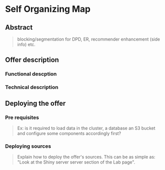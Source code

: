 # Self Organizing Map



## Abstract
> blocking/segmentation for DPD, ER, recommender enhancement (side info) etc.





## Offer description

### Functional descption

> 

### Technical description

> 




## Deploying the offer

### Pre requisites

> Ex: is it required to load data in the cluster, a database an S3 bucket and configure some components accordingly first?


### Deploying sources

> Explain how to deploy the offer's sources. This can be as simple as: "Look at the Shiny server server section of the Lab page".